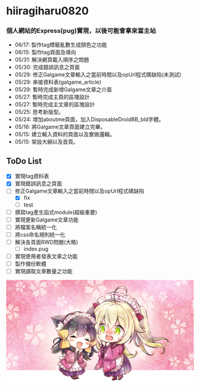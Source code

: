 # hiiragiharu0820

### 個人網站的Express(pug)實現，以後可能會拿來當主站

* 06/17: 製作tag標籤亂數生成顏色之功能
* 06/15: 製作tag頁面及導向
* 05/31: 解決網頁載入順序之問題
* 05/30: 完成錯誤訊息之頁面
* 05/29: 修正Galgame文章輸入之當前時間以及opUrl程式碼缺陷(未測試)
* 05/29: 串接資料表(galgame_article)
* 05/29: 暫時完成新增Galgame文章之介面
* 05/27: 暫時完成主頁的區塊設計
* 05/27: 暫時完成主文章的區塊設計
* 05/25: 思考新版型。
* 05/24: 增加aboutme頁面，加入DisposableDroidBB_bld字體。
* 05/16: 將Galgame文章頁面建立完畢。
* 05/15: 建立輸入資料的頁面以及實做邏輯。
* 05/15: 架設大綱以及首頁。

## ToDo List

- [X] 實現tag資料表
- [x] 實現錯誤訊息之頁面
- [ ] 修正Galgame文章輸入之當前時間以及opUrl程式碼缺陷
  - [x] fix
  - [ ] test
- [ ] 撰寫tag產生函式module(超級重要)
- [ ] 實現更新Galgame文章功能
- [ ] 將檔案名稱統一化
- [ ] 將css命名規則統一化
- [ ] 解決各頁面RWD問題(大略)
  - [ ] index.pug
- [ ] 實現使用者發表文章之功能
- [ ] 製作備份軟體
- [ ] 實現讀取文章數量之功能

![sakura_moyu](/public/images/sd_202_40.png)